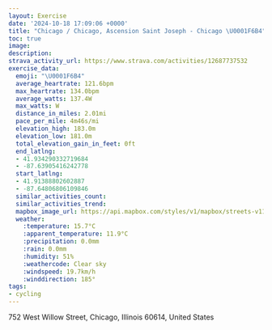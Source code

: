 ```yaml
---
layout: Exercise
date: '2024-10-18 17:09:06 +0000'
title: "Chicago / Chicago, Ascension Saint Joseph - Chicago \U0001F6B4"
toc: true
image:
description:
strava_activity_url: https://www.strava.com/activities/12687737532
exercise_data:
  emoji: "\U0001F6B4"
  average_heartrate: 121.6bpm
  max_heartrate: 134.0bpm
  average_watts: 137.4W
  max_watts: W
  distance_in_miles: 2.01mi
  pace_per_mile: 4m46s/mi
  elevation_high: 183.0m
  elevation_low: 181.0m
  total_elevation_gain_in_feet: 0ft
  end_latlng:
  - 41.934290332719684
  - -87.63905416242778
  start_latlng:
  - 41.91388802602887
  - -87.64806806109846
  similar_activities_count:
  similar_activities_trend:
  mapbox_image_url: https://api.mapbox.com/styles/v1/mapbox/streets-v11/static/path-5+787af2-1.0(uuy~Fdr%7DuO_GDuDHEBGN%3FvBC%7C%40CRKDiGL%7D%40AwAFoDD_BG%7DAHyLRgF%40_BDsPNqNVsDA_%40C%5BGMIGSEiAQab%40McRCo%40Gc%40CEMGa%40AuAF),pin-s-s+e5b22e(-87.64723,41.91595),pin-s-f+89ae00(-87.63920999999995,41.93363000000001)/auto/800x800?access_token=pk.eyJ1Ijoiam9zaGJlY2ttYW4iLCJhIjoiY205eWR2aDd1MWZ6djJrbXc4a3M0bWZleiJ9.XiG9OWkNcZk2QzjJbxLB4A
  weather:
    :temperature: 15.7°C
    :apparent_temperature: 11.9°C
    :precipitation: 0.0mm
    :rain: 0.0mm
    :humidity: 51%
    :weathercode: Clear sky
    :windspeed: 19.7km/h
    :winddirection: 185°
tags:
- cycling
---
```

752 West Willow Street, Chicago, Illinois 60614, United States
